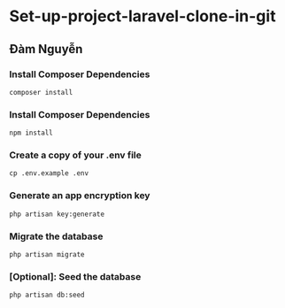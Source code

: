 # Set-up-project-laravel-clone-in-git
## Đàm Nguyễn
### Install Composer Dependencies
`composer install`
### Install Composer Dependencies
`npm install`
### Create a copy of your .env file
`cp .env.example .env`
### Generate an app encryption key
`php artisan key:generate`
### Migrate the database
`php artisan migrate`
### [Optional]: Seed the database
 `php artisan db:seed`
